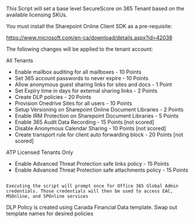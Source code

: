 This Script will set a base level SecureScore on 365 Tenant based on the available licensing SKUs.

You must install the Sharepoint Online Client SDK as a pre-requisite: 

https://www.microsoft.com/en-ca/download/details.aspx?id=42038


The following changes will be applied to the tenant account:

All Tenants 
- Enable mailbox auditing for all mailboxes - 10 Points
- Set 365 account passwords to never expire - 10 Points
- Allow anonymous guest sharing links for sites and docs - 1 Point
- Set Expiry time in days for external sharing links  -  2 Points
- Create DLP policies - 20 Points
- Provision Onedrive Sites for all users - 10 Points
- Setup Versioning on Sharepoint Online Document Libraries - 2 Points
- Enable IRM Protection on Sharepoint Document Libraries - 5 Points
- Enable 365 Audit Data Recording - 15 Points [not scored]
- Disable Anonymous Calendar Sharing  - 10 Points [not scored]
- Create transport rule for client auto forwarding block - 20 Points [not scored]

ATP Licensed Tenants Only
- Enable Advanced Threat Protection safe links policy - 15 Points
- Enable Advanced Threat Protection safe attachments policy - 15 Points

```

Executing the script will prompt once for Office 365 Global Admin credentials. Those credentials will then be used to access EAC, MSOnline, and SPOnline services

```

DLP Policy is created using Canada Financial Data template. Swap out template names for desired policies
